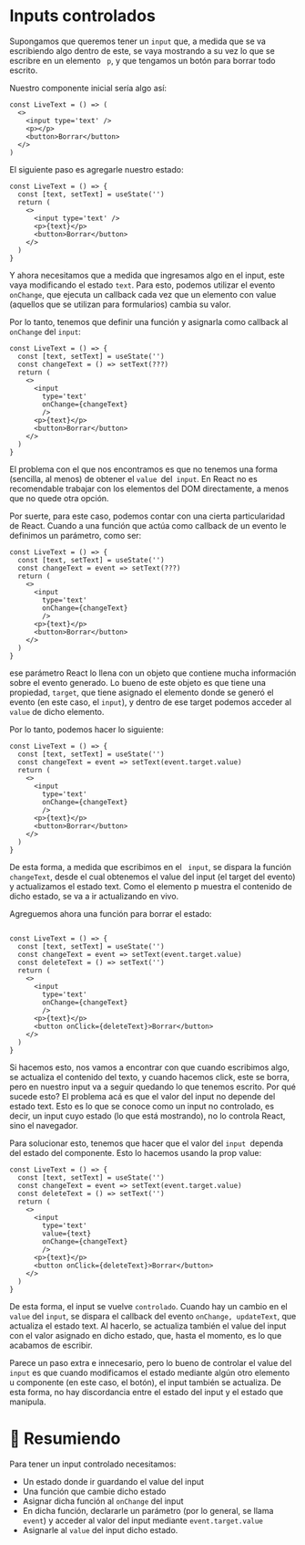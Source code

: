 # Inputs controlados
Supongamos que queremos tener un ```input``` que, a medida que se va escribiendo algo dentro de este, se vaya mostrando a su vez lo que se escribre en un elemento ``` p```, y que tengamos un botón para borrar todo escrito.

Nuestro componente inicial sería algo así:

```
const LiveText = () => (
  <>
    <input type='text' />
    <p></p>
    <button>Borrar</button> 
  </>
)
```

El siguiente paso es agregarle nuestro estado:

```
const LiveText = () => {
  const [text, setText] = useState('')
  return (
    <>
      <input type='text' />
      <p>{text}</p>
      <button>Borrar</button> 
    </>
  )
}
```

Y ahora necesitamos que a medida que ingresamos algo en el input, este vaya modificando el estado ```text```. Para esto, podemos utilizar el evento ```onChange```, que ejecuta un callback cada vez que un elemento con value (aquellos que se utilizan para formularios) cambia su valor.

Por lo tanto, tenemos que definir una función y asignarla como callback al ```onChange``` del ```input```:
```
const LiveText = () => {
  const [text, setText] = useState('')
  const changeText = () => setText(???)
  return (
    <>
      <input 
        type='text'
        onChange={changeText} 
        />
      <p>{text}</p>
      <button>Borrar</button> 
    </>
  )
}
```
El problema con el que nos encontramos es que no tenemos una forma (sencilla, al menos) de obtener el ```value ```del``` input```. En React no es recomendable trabajar con los elementos del DOM directamente, a menos que no quede otra opción.

Por suerte, para este caso, podemos contar con una cierta particularidad de React. Cuando a una función que actúa como callback de un evento le definimos un parámetro, como ser:
```
const LiveText = () => {
  const [text, setText] = useState('')
  const changeText = event => setText(???)
  return (
    <>
      <input 
        type='text'
        onChange={changeText} 
        />
      <p>{text}</p>
      <button>Borrar</button> 
    </>
  )
}
```
ese parámetro React lo llena con un objeto que contiene mucha información sobre el evento generado. Lo bueno de este objeto es que tiene una propiedad, ```target```, que tiene asignado el elemento donde se generó el evento (en este caso, el ```input```), y dentro de ese target podemos acceder al ```value``` de dicho elemento.

Por lo tanto, podemos hacer lo siguiente:
```
const LiveText = () => {
  const [text, setText] = useState('')
  const changeText = event => setText(event.target.value)
  return (
    <>
      <input 
        type='text'
        onChange={changeText} 
        />
      <p>{text}</p>
      <button>Borrar</button> 
    </>
  )
}
```
De esta forma, a medida que escribimos en el ``` input```, se dispara la función ```changeText```, desde el cual obtenemos el value del input (el target del evento) y actualizamos el estado text. Como el elemento p muestra el contenido de dicho estado, se va a ir actualizando en vivo.

Agreguemos ahora una función para borrar el estado:
```

const LiveText = () => {
  const [text, setText] = useState('')
  const changeText = event => setText(event.target.value)
  const deleteText = () => setText('')
  return (
    <>
      <input 
        type='text'
        onChange={changeText} 
        />
      <p>{text}</p>
      <button onClick={deleteText}>Borrar</button> 
    </>
  )
}
```
Si hacemos esto, nos vamos a encontrar con que cuando escribimos algo, se actualiza el contenido del texto, y cuando hacemos click, este se borra, pero en nuestro input va a seguir quedando lo que tenemos escrito. Por qué sucede esto? El problema acá es que el valor del input no depende del estado text. Esto es lo que se conoce como un input no controlado, es decir, un input cuyo estado (lo que está mostrando), no lo controla React, sino el navegador.

Para solucionar esto, tenemos que hacer que el valor del ```input ```dependa del estado del componente. Esto lo hacemos usando la prop value:
```
const LiveText = () => {
  const [text, setText] = useState('')
  const changeText = event => setText(event.target.value)
  const deleteText = () => setText('')
  return (
    <>
      <input 
        type='text'
        value={text}
        onChange={changeText} 
        />
      <p>{text}</p>
      <button onClick={deleteText}>Borrar</button> 
    </>
  )
}
```
De esta forma, el input se vuelve ```controlado```. Cuando hay un cambio en el ```value``` del ```input```, se dispara el callback del evento ```onChange, updateText```, que actualiza el estado text. Al hacerlo, se actualiza también el value del input con el valor asignado en dicho estado, que, hasta el momento, es lo que acabamos de escribir.

Parece un paso extra e innecesario, pero lo bueno de controlar el value del ```input``` es que cuando modificamos el estado mediante algún otro elemento u componente (en este caso, el botón), el input también se actualiza. De esta forma, no hay discordancia entre el estado del input y el estado que manipula.

# 📄 Resumiendo
Para tener un input controlado necesitamos:

* Un estado donde ir guardando el value del input
* Una función que cambie dicho estado
* Asignar dicha función al ```onChange``` del input
* En dicha función, declararle un parámetro (por lo general, se llama ```event```) y acceder al valor del input mediante ```event.target.value```
* Asignarle al ```value``` del input dicho estado.